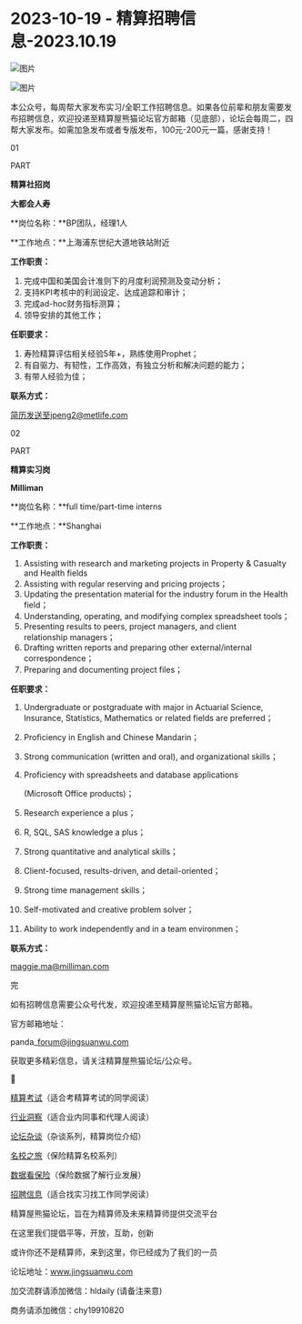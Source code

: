 # 2023-10-19 - 精算招聘信息-2023.10.19

![图片](https://mmbiz.qpic.cn/mmbiz_jpg/PVTr5cqOmdsiaicIRGthO3IhpdkibrFUWVU1xAtP9ZY24c0vAhCVJo55thjfrfia19NvibyVvich2UW9I8vGCty5LxNw/640?wx_fmt=jpeg&tp=webp&wxfrom=5&wx_lazy=1)

![图片](https://mmbiz.qpic.cn/mmbiz_png/7QRTvkK2qC63c02mKcsfAaJ8sNcicTvg22UkHHibvKiasFS9FS6E4FeV0Dibe7as7h4tm8p7EfNfI06adlGbL2icYjw/640?wx_fmt=png&tp=webp&wxfrom=5&wx_lazy=1)

本公众号，每周帮大家发布实习/全职工作招聘信息。如果各位前辈和朋友需要发布招聘信息，欢迎投递至精算屋熊猫论坛官方邮箱（见底部），论坛会每周二，四帮大家发布。如需加急发布或者专版发布，100元-200元一篇，感谢支持！

01

PART

**精算社招岗**

**大都会人寿**

**岗位名称：**BP团队，经理1人

**工作地点：**上海浦东世纪大道地铁站附近

**工作职责：**

1. 完成中国和美国会计准则下的月度利润预测及变动分析；
2. 支持KPI考核中的利润设定、达成追踪和审计；
3. 完成ad-hoc财务指标测算；
4. 领导安排的其他工作；

**任职要求：**

1. 寿险精算评估相关经验5年+，熟练使用Prophet；
2. 有自驱力、有韧性，工作高效，有独立分析和解决问题的能力；
3. 有带人经验为佳；

**联系方式：**

简历发送至jpeng2@metlife.com

02

PART

**精算实习岗**

**Milliman**

**岗位名称：**full time/part-time interns

**工作地点：**Shanghai

**工作职责：**

1. Assisting with research and marketing projects in Property & Casualty and Health fields
2. Assisting with regular reserving and pricing projects；
3. Updating the presentation material for the industry forum in the Health field；
4. Understanding, operating, and modifying complex spreadsheet tools；
5. Presenting results to peers, project managers, and client relationship managers；
6. Drafting written reports and preparing other external/internal correspondence；
7. Preparing and documenting project files；

**任职要求：**

1. Undergraduate or postgraduate with major in Actuarial Science, Insurance, Statistics, Mathematics or related fields are preferred；
2. Proficiency in English and Chinese Mandarin；
3. Strong communication (written and oral), and organizational skills；
4. Proficiency with spreadsheets and database applications

   (Microsoft Office products)；
5. Research experience a plus；
6. R, SQL, SAS knowledge a plus；
7. Strong quantitative and analytical skills；
8. Client-focused, results-driven, and detail-oriented；
9. Strong time management skills；
10. Self-motivated and creative problem solver；
11. Ability to work independently and in a team environmen；

**联系方式：**

maggie.ma@milliman.com


完

如有招聘信息需要公众号代发，欢迎投递至精算屋熊猫论坛官方邮箱。

官方邮箱地址：

panda\_forum@jingsuanwu.com

获取更多精彩信息，请关注精算屋熊猫论坛/公众号。


👀

[精算考试](https://mp.weixin.qq.com/mp/appmsgalbum?__biz=MzIyMjA5MzUwMg==&action=getalbum&album_id=1466144252454764546#wechat_redirect)（适合考精算考试的同学阅读）

[行业洞察](https://mp.weixin.qq.com/mp/appmsgalbum?__biz=MzIyMjA5MzUwMg==&action=getalbum&album_id=1466140974488748032#wechat_redirect)（适合业内同事和代理人阅读）

[论坛杂谈](https://mp.weixin.qq.com/mp/appmsgalbum?__biz=MzIyMjA5MzUwMg==&action=getalbum&album_id=1466151460148084736#wechat_redirect)（杂谈系列，精算岗位介绍）

[名校之旅](https://mp.weixin.qq.com/mp/appmsgalbum?__biz=MzIyMjA5MzUwMg==&action=getalbum&album_id=1466147283460161538#wechat_redirect)（保险精算名校系列）

[数据看保险](https://mp.weixin.qq.com/mp/appmsgalbum?__biz=MzIyMjA5MzUwMg==&action=getalbum&album_id=2002358913534328835#wechat_redirect)（保险数据了解行业发展）

[招聘信息](https://mp.weixin.qq.com/mp/appmsgalbum?__biz=MzIyMjA5MzUwMg==&action=getalbum&album_id=1466154141080092675#wechat_redirect)（适合找实习找工作同学阅读）

精算屋熊猫论坛，旨在为精算师及未来精算师提供交流平台

在这里我们提倡平等，开放，互助，创新

或许你还不是精算师，来到这里，你已经成为了我们的一员

论坛地址：www.jingsuanwu.com

加交流群请添加微信：hldaily (请备注来意)

商务请添加微信：chy19910820
